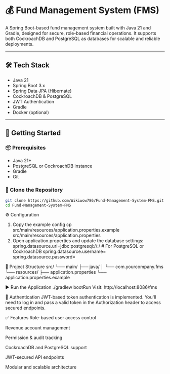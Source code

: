 # 💰 Fund Management System (FMS)

A Spring Boot-based fund management system built with Java 21 and Gradle, designed for secure, role-based financial operations. It supports both CockroachDB and PostgreSQL as databases for scalable and reliable deployments.

---

## 🛠️ Tech Stack

- Java 21  
- Spring Boot 3.x  
- Spring Data JPA (Hibernate)  
- CockroachDB & PostgreSQL  
- JWT Authentication  
- Gradle  
- Docker (optional)

---

## 🚀 Getting Started

### 📦 Prerequisites

- Java 21+
- PostgreSQL or CockroachDB instance
- Gradle
- Git

### 🧪 Clone the Repository

```bash
git clone https://github.com/Wikiwow786/Fund-Management-System-FMS.git
cd Fund-Management-System-FMS
```

⚙️ Configuration
1. Copy the example config
   cp src/main/resources/application.properties.example src/main/resources/application.properties
2. Open application.properties and update the database settings:
   spring.datasource.url=jdbc:postgresql://<host>:<port>/<db-name>  # For PostgreSQL or CockroachDB
spring.datasource.username=<your-username>
spring.datasource.password=<your-password>

🧬 Project Structure
src/
 └── main/
     ├── java/
     │    └── com.yourcompany.fms
     └── resources/
          ├── application.properties
          └── application.properties.example
          
▶️ Run the Application
./gradlew bootRun
Visit:
 http://localhost:8086/fms

 🔐 Authentication
JWT-based token authentication is implemented. You'll need to log in and pass a valid token in the Authorization header to access secured endpoints.

✅ Features
Role-based user access control

Revenue account management

Permission & audit tracking

CockroachDB and PostgreSQL support

JWT-secured API endpoints

Modular and scalable architecture
